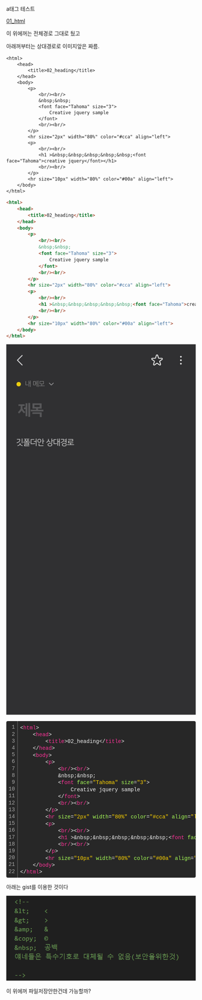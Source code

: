 a태그 테스트 

<a href="https://bmnbjo.github.io/week1/">01_html</a>




이 위에꺼는 전체경로 그대로 뒀고 

아래꺼부터는 상대경로로 이미지앞은 짜름.



```
<html>
    <head>
        <title>02_heading</title>
    </head>
    <body>
        <p>
            <br/><br/>
            &nbsp;&nbsp;
            <font face="Tahoma" size="3">
                Creative jquery sample
            </font> 
            <br/><br/>
        </p>
        <hr size="2px" width="80%" color="#cca" align="left">
        <p>
            <br/><br/>
            <h1 >&nbsp;&nbsp;&nbsp;&nbsp;&nbsp;<font face="Tahoma">creative jquery</font></h1>
            <br/><br/>
        </p>
        <hr size="10px" width="80%" color="#00a" align="left">
    </body>
</html>
```



```HTML
<html>
    <head>
        <title>02_heading</title>
    </head>
    <body>
        <p>
            <br/><br/>
            &nbsp;&nbsp;
            <font face="Tahoma" size="3">
                Creative jquery sample
            </font> 
            <br/><br/>
        </p>
        <hr size="2px" width="80%" color="#cca" align="left">
        <p>
            <br/><br/>
            <h1 >&nbsp;&nbsp;&nbsp;&nbsp;&nbsp;<font face="Tahoma">creative jquery</font></h1>
            <br/><br/>
        </p>
        <hr size="10px" width="80%" color="#00a" align="left">
    </body>
</html>
```

![KakaoTalk_20240728_195921208_01](\images\2024-07-28-img\KakaoTalk_20240728_195921208_01.jpg)





<div class="colorscripter-code" style="color:#f0f0f0;font-family:Consolas, 'Liberation Mono', Menlo, Courier, monospace !important; position:relative !important;overflow:auto"><table class="colorscripter-code-table" style="margin:0;padding:0;border:none;background-color:#272727;border-radius:4px;" cellspacing="0" cellpadding="0"><tr><td style="padding:6px;border-right:2px solid #4f4f4f"><div style="margin:0;padding:0;word-break:normal;text-align:right;color:#aaa;font-family:Consolas, 'Liberation Mono', Menlo, Courier, monospace !important;line-height:130%"><div style="line-height:130%">1</div><div style="line-height:130%">2</div><div style="line-height:130%">3</div><div style="line-height:130%">4</div><div style="line-height:130%">5</div><div style="line-height:130%">6</div><div style="line-height:130%">7</div><div style="line-height:130%">8</div><div style="line-height:130%">9</div><div style="line-height:130%">10</div><div style="line-height:130%">11</div><div style="line-height:130%">12</div><div style="line-height:130%">13</div><div style="line-height:130%">14</div><div style="line-height:130%">15</div><div style="line-height:130%">16</div><div style="line-height:130%">17</div><div style="line-height:130%">18</div><div style="line-height:130%">19</div><div style="line-height:130%">20</div><div style="line-height:130%">21</div><div style="line-height:130%">22</div></div></td><td style="padding:6px 0;text-align:left"><div style="margin:0;padding:0;color:#f0f0f0;font-family:Consolas, 'Liberation Mono', Menlo, Courier, monospace !important;line-height:130%"><div style="padding:0 6px; white-space:pre; line-height:130%"><span style="color:#f0f0f0">&lt;</span><span style="color:#ff3399">html</span><span style="color:#f0f0f0">&gt;</span></div><div style="padding:0 6px; white-space:pre; line-height:130%">&nbsp;&nbsp;&nbsp;&nbsp;<span style="color:#f0f0f0">&lt;</span><span style="color:#ff3399">head</span><span style="color:#f0f0f0">&gt;</span></div><div style="padding:0 6px; white-space:pre; line-height:130%">&nbsp;&nbsp;&nbsp;&nbsp;&nbsp;&nbsp;&nbsp;&nbsp;<span style="color:#f0f0f0">&lt;</span><span style="color:#ff3399">title</span><span style="color:#f0f0f0">&gt;</span>02_heading<span style="color:#f0f0f0">&lt;</span><span style="color:#f0f0f0">/</span><span style="color:#ff3399">title</span><span style="color:#f0f0f0">&gt;</span></div><div style="padding:0 6px; white-space:pre; line-height:130%">&nbsp;&nbsp;&nbsp;&nbsp;<span style="color:#f0f0f0">&lt;</span><span style="color:#f0f0f0">/</span><span style="color:#ff3399">head</span><span style="color:#f0f0f0">&gt;</span></div><div style="padding:0 6px; white-space:pre; line-height:130%">&nbsp;&nbsp;&nbsp;&nbsp;<span style="color:#f0f0f0">&lt;</span><span style="color:#ff3399">body</span><span style="color:#f0f0f0">&gt;</span></div><div style="padding:0 6px; white-space:pre; line-height:130%">&nbsp;&nbsp;&nbsp;&nbsp;&nbsp;&nbsp;&nbsp;&nbsp;<span style="color:#f0f0f0">&lt;</span><span style="color:#ff3399">p</span><span style="color:#f0f0f0">&gt;</span></div><div style="padding:0 6px; white-space:pre; line-height:130%">&nbsp;&nbsp;&nbsp;&nbsp;&nbsp;&nbsp;&nbsp;&nbsp;&nbsp;&nbsp;&nbsp;&nbsp;<span style="color:#f0f0f0">&lt;</span><span style="color:#ff3399">br/</span><span style="color:#f0f0f0">&gt;</span><span style="color:#f0f0f0">&lt;</span><span style="color:#ff3399">br/</span><span style="color:#f0f0f0">&gt;</span></div><div style="padding:0 6px; white-space:pre; line-height:130%">&nbsp;&nbsp;&nbsp;&nbsp;&nbsp;&nbsp;&nbsp;&nbsp;&nbsp;&nbsp;&nbsp;&nbsp;&amp;nbsp;&amp;nbsp;</div><div style="padding:0 6px; white-space:pre; line-height:130%">&nbsp;&nbsp;&nbsp;&nbsp;&nbsp;&nbsp;&nbsp;&nbsp;&nbsp;&nbsp;&nbsp;&nbsp;<span style="color:#f0f0f0">&lt;</span><span style="color:#ff3399">font</span>&nbsp;<span style="color:#a8ff58">face</span>=<span style="color:#ffd500">"Tahoma"</span><span style="color:#a8ff58"></span>&nbsp;<span style="color:#a8ff58">size</span>=<span style="color:#ffd500">"3"</span><span style="color:#a8ff58"></span><span style="color:#f0f0f0">&gt;</span></div><div style="padding:0 6px; white-space:pre; line-height:130%">&nbsp;&nbsp;&nbsp;&nbsp;&nbsp;&nbsp;&nbsp;&nbsp;&nbsp;&nbsp;&nbsp;&nbsp;&nbsp;&nbsp;&nbsp;&nbsp;Creative&nbsp;jquery&nbsp;sample</div><div style="padding:0 6px; white-space:pre; line-height:130%">&nbsp;&nbsp;&nbsp;&nbsp;&nbsp;&nbsp;&nbsp;&nbsp;&nbsp;&nbsp;&nbsp;&nbsp;<span style="color:#f0f0f0">&lt;</span><span style="color:#f0f0f0">/</span><span style="color:#ff3399">font</span><span style="color:#f0f0f0">&gt;</span>&nbsp;</div><div style="padding:0 6px; white-space:pre; line-height:130%">&nbsp;&nbsp;&nbsp;&nbsp;&nbsp;&nbsp;&nbsp;&nbsp;&nbsp;&nbsp;&nbsp;&nbsp;<span style="color:#f0f0f0">&lt;</span><span style="color:#ff3399">br/</span><span style="color:#f0f0f0">&gt;</span><span style="color:#f0f0f0">&lt;</span><span style="color:#ff3399">br/</span><span style="color:#f0f0f0">&gt;</span></div><div style="padding:0 6px; white-space:pre; line-height:130%">&nbsp;&nbsp;&nbsp;&nbsp;&nbsp;&nbsp;&nbsp;&nbsp;<span style="color:#f0f0f0">&lt;</span><span style="color:#f0f0f0">/</span><span style="color:#ff3399">p</span><span style="color:#f0f0f0">&gt;</span></div><div style="padding:0 6px; white-space:pre; line-height:130%">&nbsp;&nbsp;&nbsp;&nbsp;&nbsp;&nbsp;&nbsp;&nbsp;<span style="color:#f0f0f0">&lt;</span><span style="color:#ff3399">hr</span>&nbsp;<span style="color:#a8ff58">size</span>=<span style="color:#ffd500">"2px"</span><span style="color:#a8ff58"></span>&nbsp;<span style="color:#a8ff58">width</span>=<span style="color:#ffd500">"80%"</span><span style="color:#a8ff58"></span>&nbsp;<span style="color:#a8ff58">color</span>=<span style="color:#ffd500">"#cca"</span><span style="color:#a8ff58"></span>&nbsp;<span style="color:#a8ff58">align</span>=<span style="color:#ffd500">"left"</span><span style="color:#a8ff58"></span><span style="color:#f0f0f0">&gt;</span></div><div style="padding:0 6px; white-space:pre; line-height:130%">&nbsp;&nbsp;&nbsp;&nbsp;&nbsp;&nbsp;&nbsp;&nbsp;<span style="color:#f0f0f0">&lt;</span><span style="color:#ff3399">p</span><span style="color:#f0f0f0">&gt;</span></div><div style="padding:0 6px; white-space:pre; line-height:130%">&nbsp;&nbsp;&nbsp;&nbsp;&nbsp;&nbsp;&nbsp;&nbsp;&nbsp;&nbsp;&nbsp;&nbsp;<span style="color:#f0f0f0">&lt;</span><span style="color:#ff3399">br/</span><span style="color:#f0f0f0">&gt;</span><span style="color:#f0f0f0">&lt;</span><span style="color:#ff3399">br/</span><span style="color:#f0f0f0">&gt;</span></div><div style="padding:0 6px; white-space:pre; line-height:130%">&nbsp;&nbsp;&nbsp;&nbsp;&nbsp;&nbsp;&nbsp;&nbsp;&nbsp;&nbsp;&nbsp;&nbsp;<span style="color:#f0f0f0">&lt;</span><span style="color:#ff3399">h1</span>&nbsp;<span style="color:#a8ff58"></span><span style="color:#f0f0f0">&gt;</span>&amp;nbsp;&amp;nbsp;&amp;nbsp;&amp;nbsp;&amp;nbsp;<span style="color:#f0f0f0">&lt;</span><span style="color:#ff3399">font</span>&nbsp;<span style="color:#a8ff58">face</span>=<span style="color:#ffd500">"Tahoma"</span><span style="color:#a8ff58"></span><span style="color:#f0f0f0">&gt;</span>creative&nbsp;jquery<span style="color:#f0f0f0">&lt;</span><span style="color:#f0f0f0">/</span><span style="color:#ff3399">font</span><span style="color:#f0f0f0">&gt;</span><span style="color:#f0f0f0">&lt;</span><span style="color:#f0f0f0">/</span><span style="color:#ff3399">h1</span><span style="color:#f0f0f0">&gt;</span></div><div style="padding:0 6px; white-space:pre; line-height:130%">&nbsp;&nbsp;&nbsp;&nbsp;&nbsp;&nbsp;&nbsp;&nbsp;&nbsp;&nbsp;&nbsp;&nbsp;<span style="color:#f0f0f0">&lt;</span><span style="color:#ff3399">br/</span><span style="color:#f0f0f0">&gt;</span><span style="color:#f0f0f0">&lt;</span><span style="color:#ff3399">br/</span><span style="color:#f0f0f0">&gt;</span></div><div style="padding:0 6px; white-space:pre; line-height:130%">&nbsp;&nbsp;&nbsp;&nbsp;&nbsp;&nbsp;&nbsp;&nbsp;<span style="color:#f0f0f0">&lt;</span><span style="color:#f0f0f0">/</span><span style="color:#ff3399">p</span><span style="color:#f0f0f0">&gt;</span></div><div style="padding:0 6px; white-space:pre; line-height:130%">&nbsp;&nbsp;&nbsp;&nbsp;&nbsp;&nbsp;&nbsp;&nbsp;<span style="color:#f0f0f0">&lt;</span><span style="color:#ff3399">hr</span>&nbsp;<span style="color:#a8ff58">size</span>=<span style="color:#ffd500">"10px"</span><span style="color:#a8ff58"></span>&nbsp;<span style="color:#a8ff58">width</span>=<span style="color:#ffd500">"80%"</span><span style="color:#a8ff58"></span>&nbsp;<span style="color:#a8ff58">color</span>=<span style="color:#ffd500">"#00a"</span><span style="color:#a8ff58"></span>&nbsp;<span style="color:#a8ff58">align</span>=<span style="color:#ffd500">"left"</span><span style="color:#a8ff58"></span><span style="color:#f0f0f0">&gt;</span></div><div style="padding:0 6px; white-space:pre; line-height:130%">&nbsp;&nbsp;&nbsp;&nbsp;<span style="color:#f0f0f0">&lt;</span><span style="color:#f0f0f0">/</span><span style="color:#ff3399">body</span><span style="color:#f0f0f0">&gt;</span></div><div style="padding:0 6px; white-space:pre; line-height:130%"><span style="color:#f0f0f0">&lt;</span><span style="color:#f0f0f0">/</span><span style="color:#ff3399">html</span><span style="color:#f0f0f0">&gt;</span></div></div><div style="text-align:right;margin-top:-13px;margin-right:5px;font-size:9px;font-style:italic"><a href="http://colorscripter.com/info#e" target="_blank" style="color:#4f4f4ftext-decoration:none">Colored by Color Scripter</a></div></td><td style="vertical-align:bottom;padding:0 2px 4px 0"><a href="http://colorscripter.com/info#e" target="_blank" style="text-decoration:none;color:white"><span style="font-size:9px;word-break:normal;background-color:#4f4f4f;color:white;border-radius:10px;padding:1px">cs</span></a></td></tr></table></div>









아래는 gist를 이용한 것이다



<script src="https://gist.github.com/bmnbjo/30a6e8c68175d40b45d835b10e163a2c.js"></script>





![image-20240728210023357](\images\2024-07-28-img\image-20240728210023357.png)



이 위에꺼 파일저장안한건데 가능할까?